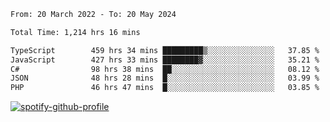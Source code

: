 <!--START_SECTION:waka-->

```txt
From: 20 March 2022 - To: 20 May 2024

Total Time: 1,214 hrs 16 mins

TypeScript        459 hrs 34 mins █████████▒░░░░░░░░░░░░░░░   37.85 %
JavaScript        427 hrs 33 mins ████████▓░░░░░░░░░░░░░░░░   35.21 %
C#                98 hrs 38 mins  ██░░░░░░░░░░░░░░░░░░░░░░░   08.12 %
JSON              48 hrs 28 mins  █░░░░░░░░░░░░░░░░░░░░░░░░   03.99 %
PHP               46 hrs 47 mins  █░░░░░░░░░░░░░░░░░░░░░░░░   03.85 %
```

<!--END_SECTION:waka-->
[![spotify-github-profile](https://spotify-github-profile.vercel.app/api/view?uid=c00zprrvy9xiloa9qnco3hmng&cover_image=true&theme=novatorem&show_offline=false&background_color=121212&bar_color=53b14f&bar_color_cover=false)](https://spotify-github-profile.vercel.app/api/view?uid=c00zprrvy9xiloa9qnco3hmng&redirect=true)



